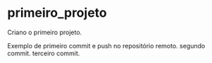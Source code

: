 # primeiro_projeto
Criano o primeiro projeto.


Exemplo de primeiro commit e push no repositório remoto.
segundo commit.
terceiro commit.
